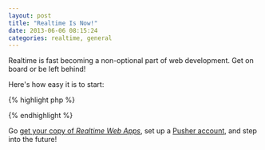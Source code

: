 ```yaml
---
layout: post
title: "Realtime Is Now!"
date: 2013-06-06 08:15:24
categories: realtime, general
---
```


Realtime is fast becoming a non-optional part of web development. Get on board or 
be left behind!

Here's how easy it is to start:

{% highlight php %}

{% endhighlight %}

Go [get your copy of *Realtime Web Apps*][1], set up a [Pusher account][2], and 
step into the future!

[1]: http://amzn.to/15RKxF3
[2]: http://pusher.com/

